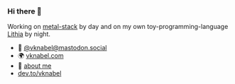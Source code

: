 ### Hi there 👋

Working on [metal-stack](https://github.com/metal-stack) by day and on my own toy-programming-language [Lithia](https://github.com/vknabel/lithia) by night.

- 🦣 [@vknabel@mastodon.social](https://mastodon.social/@vknabel)
- 🌍 [vknabel.com](https://www.vknabel.com)
- 👤 [about me](https://www.vknabel.com/pages/About-Me/)
- [dev.to/vknabel](https://dev.to/vknabel)
<!--
**vknabel/vknabel** is a ✨ _special_ ✨ repository because its `README.md` (this file) appears on your GitHub profile.

Here are some ideas to get you started:

- 🔭 I’m currently working on ...
- 🌱 I’m currently learning ...
- 👯 I’m looking to collaborate on ...
- 🤔 I’m looking for help with ...
- 💬 Ask me about ...
- 😄 Pronouns: ...
- ⚡ Fun fact: ...
-->
